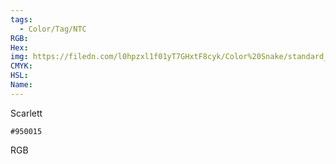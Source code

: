 ```yaml
---
tags:
  - Color/Tag/NTC
RGB:
Hex:
img: https://filedn.com/l0hpzxl1f01yT7GHxtF8cyk/Color%20Snake/standard_csv_to_svg/950015.svg
CMYK:
HSL:
Name:
---
```

Scarlett
```palette
#950015
```
RGB
